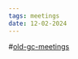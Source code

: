 ```yaml
---
tags: meetings
date: 12-02-2024
---
```

#[old-gc-meetings](/notes/general-circle/old-gc-meetings/old-gc-meetings.md) 
